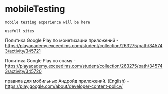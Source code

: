 # mobileTesting
```
mobile testing experience will be here
```
```
usefull sites
```

Политика Google Play по монетизации приложений - https://playacademy.exceedlms.com/student/collection/263275/path/345743/activity/345721

Политика Google Play по спаму -  https://playacademy.exceedlms.com/student/collection/263275/path/345743/activity/345720

правила для мобильных Андройд приложений. (English) - https://play.google.com/about/developer-content-policy/

